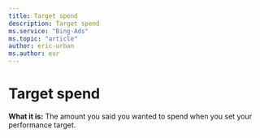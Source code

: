 ```yaml
---
title: Target spend
description: Target spend
ms.service: "Bing-Ads"
ms.topic: "article"
author: eric-urban
ms.author: eur
---
```


# Target spend

**What it is:**     The amount you said you wanted to spend when you set your performance target.


